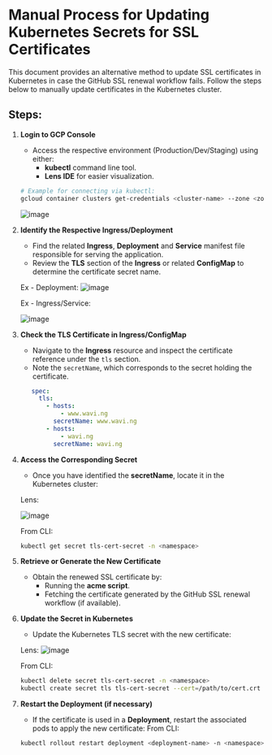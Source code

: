 # Manual Process for Updating Kubernetes Secrets for SSL Certificates

This document provides an alternative method to update SSL certificates in Kubernetes in case the GitHub SSL renewal workflow fails. Follow the steps below to manually update certificates in the Kubernetes cluster.

## Steps:

1. **Login to GCP Console**
   - Access the respective environment (Production/Dev/Staging) using either:
     - **kubectl** command line tool.
     - **Lens IDE** for easier visualization.

   ```bash
   # Example for connecting via kubectl:
   gcloud container clusters get-credentials <cluster-name> --zone <zone> --project <project-id>
   ```
   ![image](https://github.com/user-attachments/assets/dc1b8457-8bd8-491e-81ab-f83ff589cd08)

2. **Identify the Respective Ingress/Deployment**
   - Find the related **Ingress**, **Deployment** and **Service** manifest file responsible for serving the application.
   - Review the **TLS** section of the **Ingress** or related **ConfigMap** to determine the certificate secret name.

   Ex - Deployment: 
   ![image](https://github.com/user-attachments/assets/91d31161-7257-4adb-a9b0-c5b2b321bedc)

   Ex - Ingress/Service:

   ![image](https://github.com/user-attachments/assets/32e7de2a-abaa-47a9-9f40-e4ac14459bbe)



4. **Check the TLS Certificate in Ingress/ConfigMap**
   - Navigate to the **Ingress** resource and inspect the certificate reference under the `tls` section.
   - Note the `secretName`, which corresponds to the secret holding the certificate.

   ```yaml
      spec:
        tls:
          - hosts:
              - www.wavi.ng
            secretName: www.wavi.ng
          - hosts:
              - wavi.ng
            secretName: wavi.ng
   ```

5. **Access the Corresponding Secret**
   - Once you have identified the **secretName**, locate it in the Kubernetes cluster:
   
   Lens:
   
   ![image](https://github.com/user-attachments/assets/1ae9015d-d51d-4349-ade8-e0b802c5abb5)

   From CLI:
   ```bash
   kubectl get secret tls-cert-secret -n <namespace>
   ```

7. **Retrieve or Generate the New Certificate**
   - Obtain the renewed SSL certificate by:
     - Running the **acme script**.
     - Fetching the certificate generated by the GitHub SSL renewal workflow (if available).

8. **Update the Secret in Kubernetes**
   - Update the Kubernetes TLS secret with the new certificate:

   Lens:
      ![image](https://github.com/user-attachments/assets/db517305-d73e-4921-98ba-5cc326ca68fe)

   From CLI:

   ```bash
   kubectl delete secret tls-cert-secret -n <namespace>
   kubectl create secret tls tls-cert-secret --cert=/path/to/cert.crt --key=/path/to/cert.key -n <namespace>
   ```

9. **Restart the Deployment (if necessary)**
   - If the certificate is used in a **Deployment**, restart the associated pods to apply the new certificate:
   From CLI:
   ```bash
   kubectl rollout restart deployment <deployment-name> -n <namespace>
   ```
  
